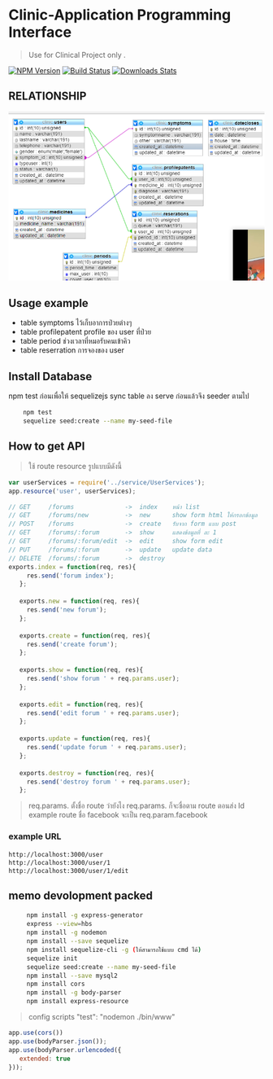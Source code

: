 # Clinic-Application Programming Interface
> Use for Clinical Project only . 

[![NPM Version][npm-image]][npm-url]
[![Build Status][travis-image]][travis-url]
[![Downloads Stats][npm-downloads]][npm-url]

##  RELATIONSHIP

![](ER-DIAGRAM.png)



## Usage example

- table symptoms  ไว้เก็บอาการป่วยต่างๆ 
- table profilepatent     profile ของ user ที่ป่วย
- table period ช่วงเวลาที่หมอรับคนเข้าคิว
- table reserration การจองของ user



## Install Database
npm test ก่อนเพื่อให้ sequelizejs sync table ลง serve ก่อนแล้วจึง seeder ตามไป
```sh
    npm test
    sequelize seed:create --name my-seed-file
```

## How to get API 
> ใช้ route resource รูปแบบมีดังนี้  
 ```javascript
var userServices = require('../service/UserServices');
app.resource('user', userServices);
```

 ```javascript
// GET     /forums              ->  index    หน้า list
// GET     /forums/new          ->  new      show form html ให้กรอกข้อมูล
// POST    /forums              ->  create   รับจาก form แบบ post
// GET     /forums/:forum       ->  show     แสดงข้อมูลที่ ละ 1
// GET     /forums/:forum/edit  ->  edit     show form edit
// PUT     /forums/:forum       ->  update   update data
// DELETE  /forums/:forum       ->  destroy
exports.index = function(req, res){
      res.send('forum index');
    };

    exports.new = function(req, res){
      res.send('new forum');
    };

    exports.create = function(req, res){
      res.send('create forum');
    };

    exports.show = function(req, res){
      res.send('show forum ' + req.params.user);
    };

    exports.edit = function(req, res){
      res.send('edit forum ' + req.params.user);
    };

    exports.update = function(req, res){
      res.send('update forum ' + req.params.user);
    };

    exports.destroy = function(req, res){
      res.send('destroy forum ' + req.params.user);
    };
```
>  req.params.  ตั้งชื่อ route ว่ายังไง  req.params. ก็จะชื่อตาม route ตอนส่ง Id 
example   route ชื่อ  facebook  จะเป็น req.param.facebook

### example URL
```
http://localhost:3000/user
http://localhost:3000/user/1
http://localhost:3000/user/1/edit

```

## memo  devolopment packed
```sh
     npm install -g express-generator
     express --view=hbs
     npm install -g nodemon
     npm install --save sequelize
     npm install sequelize-cli -g (ให้สามารถใช้แบบ cmd ได้) 
     sequelize init
     sequelize seed:create --name my-seed-file
     npm install --save mysql2
     npm install cors
     npm install -g body-parser
     npm install express-resource
```
 > config scripts   "test": "nodemon ./bin/www"

 ```javascript
app.use(cors())
app.use(bodyParser.json());
app.use(bodyParser.urlencoded({
    extended: true
}));
```
<!-- Markdown link & img dfn's -->
[npm-image]: https://img.shields.io/npm/v/datadog-metrics.svg?style=flat-square
[npm-url]: https://npmjs.org/package/datadog-metrics
[npm-downloads]: https://img.shields.io/npm/dm/datadog-metrics.svg?style=flat-square
[travis-image]: https://img.shields.io/travis/dbader/node-datadog-metrics/master.svg?style=flat-square
[travis-url]: https://travis-ci.org/dbader/node-datadog-metrics
[wiki]: https://github.com/yourname/yourproject/wiki

